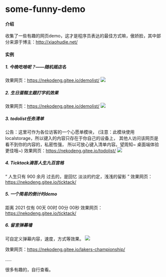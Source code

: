 # some-funny-demo

#### 介绍
收集了一些有趣的网页demo，这才是程序员表达的最佳方式嘛，傲娇脸，其中部分来源于博主：http://xiaohudie.net/

#### 实例

##### 1. 今晚吃啥呢？——随机摇店名
效果网页：https://nekodeng.gitee.io/demolist/
![](https://7.dusays.com/2020/10/29/fdea4893d011b.png)

##### 2. 生日蛋糕主题打字机效果
效果网页：https://nekodeng.gitee.io/demolist/
![](https://7.dusays.com/2020/10/29/ea05a302b42cc.png)

##### 3. todolist任务清单
公告：这里可作为各位访客的一个心愿单模块，
(注意：此模块使用localstorage，所以键入的内容只存在于你自己的设备上，
其他人访问该网页是看不到你的内容的，私密性强，
所以可放心键入清单内容。望周知~ 桌面端体验更佳哦~)
效果网页：https://nekodeng.gitee.io/todolist/
![](https://7.dusays.com/2020/10/18/104c54a678ab7.png)

##### 4. Ticktack滴答人生九百宫格
“ 人生只有 900 余月
过去的，是回忆
淡淡的约定，浅浅的留影 ”
效果网页：https://nekodeng.gitee.io/ticktack/

##### 5. 一个简易的倒计时demo
距离 2021 仅有
00天 00时 00分 00秒
效果网页：https://nekodeng.gitee.io/ticktack/

##### 6. 留言弹幕墙
可自定义弹幕内容，速度，方式等效果。
![](https://7.dusays.com/2020/10/30/f9c4e3f56ef31.png)

效果网页：https://nekodeng.gitee.io/lakers-championship/

.....

很多有趣的，自行查看。
